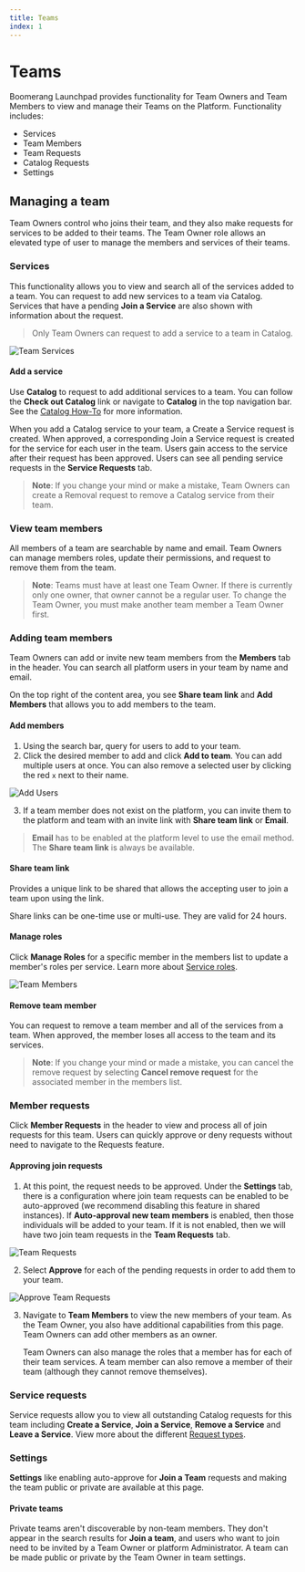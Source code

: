 ```yaml
---
title: Teams
index: 1
---
```


# Teams

Boomerang Launchpad provides functionality for Team Owners and Team Members to view and manage their Teams on the Platform. Functionality includes:

- Services
- Team Members
- Team Requests
- Catalog Requests
- Settings

<!-- ![Teams Overview](./assets/img/teams/boomerangadmin_teamsdetails_table.png) -->

## Managing a team

Team Owners control who joins their team, and they also make requests for services to be added to their teams. The Team Owner role allows an elevated type of user to manage the members and services of their teams.

### Services

This functionality allows you to view and search all of the services added to a team. You can request to add new services to a team via Catalog. Services that have a pending **Join a Service** are also shown with information about the request.

> Only Team Owners can request to add a service to a team in Catalog.

![Team Services](./assets/img/teams/teamServices.png)

#### Add a service

Use **Catalog** to request to add additional services to a team. You can follow the **Check out Catalog** link or navigate to **Catalog** in the top navigation bar. See the [Catalog How-To](/essentials-core/how-to-guide/catalog/) for more information.

When you add a Catalog service to your team, a Create a Service request is created. When approved, a corresponding Join a Service request is created for the service for each user in the team. Users gain access to the service after their request has been approved. Users can see all pending service requests in the **Service Requests** tab.

> **Note**: If you change your mind or make a mistake, Team Owners can create a Removal request to remove a Catalog service from their team.

<!-- ![Remove Service](./assets/img/teams/boomerangadmin_teamsdetails_removeservice.png) -->

### View team members

All members of a team are searchable by name and email. Team Owners can manage members roles, update their permissions, and request to remove them from the team.

> **Note**: Teams must have at least one Team Owner. If there is currently only one owner, that owner cannot be a regular user. To change the Team Owner, you must make another team member a Team Owner first.

<!-- ![Members List](./assets/img/teams/boomerangadmin_teamsdetails_memberslist.png) -->

### Adding team members

Team Owners can add or invite new team members from the **Members** tab in the header. You can search all platform users in your team by name and email.

On the top right of the content area, you see **Share team link** and **Add Members** that allows you to add members to the team.

#### Add members

1. Using the search bar, query for users to add to your team. 
2. Click the desired member to add and click **Add to team**. You can add multiple users at once. You can also remove a selected user by clicking the red `x` next to their name.

![Add Users](./assets/img/teams/addMembers.png)

3. If a team member does not exist on the platform, you can invite them to the platform and team with an invite link with **Share team link** or **Email**.

> **Email** has to be enabled at the platform level to use the email method. The **Share team link** is always be available.

#### Share team link

Provides a unique link to be shared that allows the accepting user to join a team upon using the link.

Share links can be one-time use or multi-use. They are valid for 24 hours.

#### Manage roles

Click **Manage Roles** for a specific member in the members list to update a member's roles per service. Learn more about [Service roles](https://launch.boomerangplatform.net/docs/essentials-core/7.3.0/architecture/security-architecture#authorization).

<!-- ![Members List](./assets/img/teams/boomerangadmin_teamsdetails_manageroles.png) -->

![Team Members](./assets/img/teams/teamMembers.png)

#### Remove team member

You can request to remove a team member and all of the services from a team. When approved, the member loses all access to the team and its services.

> **Note**: If you change your mind or made a mistake, you can cancel the remove request by selecting **Cancel remove request** for the associated member in the members list.

<!-- ![Remove Members](./assets/img/teams/boomerangadmin_teamsdetails_removemember.png) -->

### Member requests

Click **Member Requests** in the header to view and process all of join requests for this team. Users can quickly approve or deny requests without need to navigate to the Requests feature.

<!-- ![Team Requests](./assets/img/teams/boomerangadmin_teamsdetails_teamrequests.png) -->

#### Approving join requests

1. At this point, the request needs to be approved. Under the **Settings** tab, there is a configuration where join team requests can be enabled to be auto-approved (we recommend disabling this feature in shared instances). If **Auto-approval new team members** is enabled, then those individuals will be added to your team. If it is not enabled, then we will have two join team requests in the **Team Requests** tab.

![Team Requests](./assets/img/teams/teamRequests.png)

2. Select **Approve** for each of the pending requests in order to add them to your team.

![Approve Team Requests](./assets/img/teams/approveTeamRequests.png)

3. Navigate to **Team Members** to view the new members of your team. As the Team Owner, you also have additional capabilities from this page. Team Owners can add other members as an owner. 

    Team Owners can also manage the roles that a member has for each of their team services. A team member can also remove a member of their team (although they cannot remove themselves).

### Service requests

Service requests allow you to view all outstanding Catalog requests for this team including **Create a Service**, **Join a Service**, **Remove a Service** and **Leave a Service**. View more about the different [Request types](https://wdc2.cloud.boomerangplatform.net/dev/docs/essentials-core/7.4.0/how-to-admin/requests).

<!-- ![Catalog Requests](./assets/img/teams/boomerangadmin_teamsdetails_catalogrequests.png) -->

### Settings

**Settings** like enabling auto-approve for **Join a Team** requests and making the team public or private are available at this page.

#### Private teams

Private teams aren't discoverable by non-team members. They don't appear in the search results for **Join a team**, and users who want to join need to be invited by a Team Owner or platform Administrator. A team can be made public or private by the Team Owner in team settings.

<!-- ![Settings](./assets/img/teams/boomerangadmin_teamsdetails_settings.png) -->
